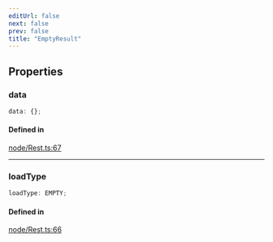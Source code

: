 ```yaml
---
editUrl: false
next: false
prev: false
title: "EmptyResult"
---
```


## Properties

<a id="data" name="data"></a>

### data

```ts
data: {};
```

#### Defined in

[node/Rest.ts:67](https://github.com/shipgirlproject/shoukaku/blob/428f92c432a1875d1770e54c312147a1f47a448d/src/node/Rest.ts#L67)

***

<a id="loadtype" name="loadtype"></a>

### loadType

```ts
loadType: EMPTY;
```

#### Defined in

[node/Rest.ts:66](https://github.com/shipgirlproject/shoukaku/blob/428f92c432a1875d1770e54c312147a1f47a448d/src/node/Rest.ts#L66)
